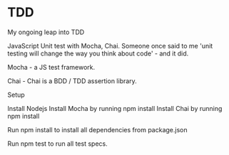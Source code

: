 # TDD
My ongoing leap into TDD

JavaScript Unit test with Mocha, Chai.
Someone once said to me 'unit testing will change the way you think about code' - and it did.


Mocha - a JS test framework.

Chai - Chai is a BDD / TDD assertion library.

Setup

Install Nodejs
Install Mocha by running npm install
Install Chai by running npm install

Run npm install to install all dependencies from package.json

Run npm test to run all test specs.
